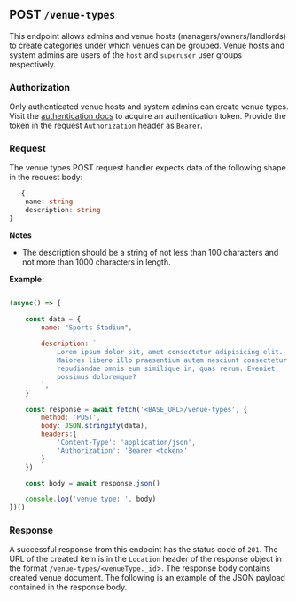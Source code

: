 ## POST `/venue-types`

This endpoint allows admins and venue hosts (managers/owners/landlords) to create categories under which venues can be grouped. Venue hosts and system admins are users of the `host` and `superuser` user groups respectively.

### Authorization
Only authenticated venue hosts and system admins can create venue types. Visit the [authentication docs](../../authentication/authentication.md) to acquire an authentication token. Provide the token in the request `Authorization` header as `Bearer`.

### Request
The venue types POST request handler expects data of the following shape in the request body:

```typescript
   {
    name: string
    description: string
}
```

**Notes**
- The description should be a string of not less than 100 characters and not more than 1000 characters in length.

**Example:**

```javascript

(async() => {

    const data = {
        name: "Sports Stadium",
        
        description: `
            Lorem ipsum dolor sit, amet consectetur adipisicing elit. 
            Maiores libero illo praesentium autem nesciunt consectetur 
            repudiandae omnis eum similique in, quas rerum. Eveniet, 
            possimus doloremque?
        `,
    }

    const response = await fetch('<BASE_URL>/venue-types', {
        method: 'POST',
        body: JSON.stringify(data),
        headers:{
            'Content-Type': 'application/json',
            'Authorization': 'Bearer <token>'
        }
    })

    const body = await response.json()

    console.log('venue type: ', body)
})()
```

### Response
A successful response from this endpoint has the status code of `201`. The URL of the created item is in the `Location` header of the response object in the format `/venue-types/<venueType._id`>. The response body contains created venue document. The following is an example of the JSON payload contained in the response body.

```json

```